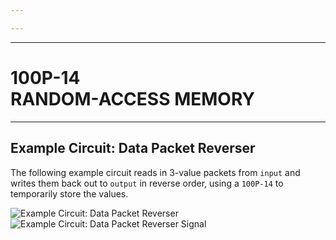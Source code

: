 ```yaml
---

---
```


----

# 100P-14 <br>RANDOM-ACCESS MEMORY

----

<TwoCols>
<template #left>

<WideSubtitleBlock>

## General description
</WideSubtitleBlock>

`100P-14`random-access memory by Pingda Co. Ltd. offers embedded system engineers additional storage for today’s increasingly data-driven world with a whopping fourteen memory cells. With its convenient auto-increment feature, you won’t have to waste precious registers keeping track of memory addresses.

<WideSubtitleBlock>

## Features
</WideSubtitleBlock>

- (14) random-access memory cells
- (2) independent, auto-incrementing memory pointers

</template>
<template #right>

<WideSubtitleBlock>

## Usage
</WideSubtitleBlock>

- All memory cells initialize to a value of 0.
- All memory pointers initialize to point at the first memory cell (`address 0`).
- Memory pointers can be read and written over XBus with the `a0` and `a1` address pins.
- Memory values referenced by pointers can be read and written over XBus with the `d0` and `d1` data pins.
- After reading from or writing to a data pin, the corresponding memory pointer will automatically increment to the next memory location.

</template>
</TwoCols>

<WideSubtitleBlock>

## Example Circuit: Data Packet Reverser
</WideSubtitleBlock>

The following example circuit reads in 3-value packets from `input` and writes them back out to `output` in reverse order, using a `100P-14` to temporarily store the values.

<ImgContainer>

<img src="/images/21.webp" alt="Example Circuit: Data Packet Reverser" />
</ImgContainer>
<br>
<ImgContainer>

<img src="/images/22.webp" alt="Example Circuit: Data Packet Reverser Signal" />
</ImgContainer>
